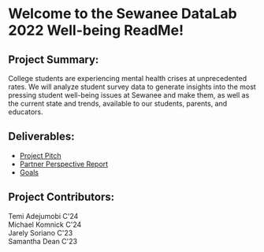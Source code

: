 # Welcome to the Sewanee DataLab 2022 Well-being ReadMe!
## Project Summary:
College students are experiencing mental health crises at unprecedented rates. We will analyze student survey data to generate insights into the most pressing student well-being issues at Sewanee and make them, as well as the current state and trends, available to our students, parents, and educators. 

## Deliverables:
- [Project Pitch](./Project&#32;Pitch.md)
- [Partner Perspective Report](./Partner&#32;Perspective&#32;Report.md)
- [Goals](./Goals.md)

## Project Contributors:
Temi Adejumobi C'24  
Michael Komnick C'24  
Jarely Soriano C'23  
Samantha Dean C'23  